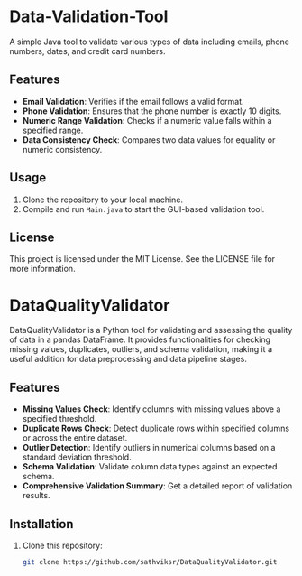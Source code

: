 # Data-Validation-Tool

A simple Java tool to validate various types of data including emails, phone numbers, dates, and credit card numbers.

## Features
- **Email Validation**: Verifies if the email follows a valid format.
- **Phone Validation**: Ensures that the phone number is exactly 10 digits.
- **Numeric Range Validation**: Checks if a numeric value falls within a specified range.
- **Data Consistency Check**: Compares two data values for equality or numeric consistency.

## Usage
1. Clone the repository to your local machine.
2. Compile and run `Main.java` to start the GUI-based validation tool.

## License
This project is licensed under the MIT License. See the LICENSE file for more information.



# DataQualityValidator

DataQualityValidator is a Python tool for validating and assessing the quality of data in a pandas DataFrame. It provides functionalities for checking missing values, duplicates, outliers, and schema validation, making it a useful addition for data preprocessing and data pipeline stages.

## Features

- **Missing Values Check**: Identify columns with missing values above a specified threshold.
- **Duplicate Rows Check**: Detect duplicate rows within specified columns or across the entire dataset.
- **Outlier Detection**: Identify outliers in numerical columns based on a standard deviation threshold.
- **Schema Validation**: Validate column data types against an expected schema.
- **Comprehensive Validation Summary**: Get a detailed report of validation results.

## Installation

1. Clone this repository:
   ```bash
   git clone https://github.com/sathviksr/DataQualityValidator.git
